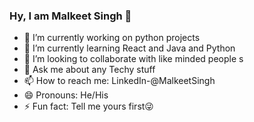 ### Hy, I am Malkeet Singh 👋

- 🔭 I’m currently working on python projects
- 🌱 I’m currently learning React and Java and Python
- 👯 I’m looking to collaborate with like minded people s
- 💬 Ask me about any Techy stuff
- 📫 How to reach me: LinkedIn-@MalkeetSingh
- 😄 Pronouns: He/His
- ⚡ Fun fact: Tell me yours first😜

